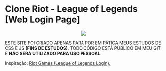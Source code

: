# Clone Riot - League of Legends [Web Login Page]

<center>
<img src="https://raw.githubusercontent.com/ascenciodev/clone_riotLogin/master/screen.gif">
</center>

ESTE SITE FOI CRIADO APENAS PARA POR EM PÁTICA MEUS ESTUDOS DE CSS E JS **(FINS DE ESTUDOS)**. TODO CÓDIGO ESTÁ PÚBLICO EM MEU GIT E **NÃO SERÁ UTILIZADO PARA USO PESSOAL**.
<br>

Inspiração: <a href="https://auth.riotgames.com/login#client_id=rso-web-client-prod&login_hint=br&redirect_uri=https%3A%2F%2Flogin.leagueoflegends.com%2Foauth2-callback&response_type=code&scope=openid&state=EaaBBhja2mCN1Fno_z7eSIoz8fCLE6SVIUtSjjuHljk&ui_locales=pt">Riot Games (League of Legends Login).
